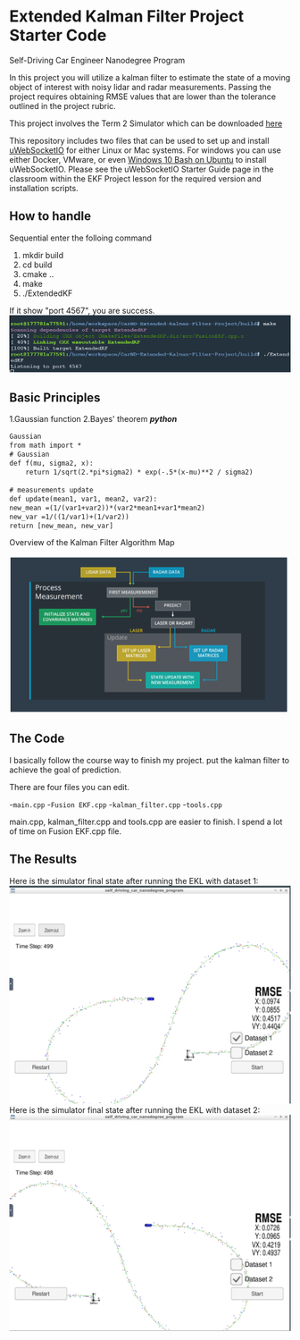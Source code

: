 # Extended Kalman Filter Project Starter Code
Self-Driving Car Engineer Nanodegree Program

In this project you will utilize a kalman filter to estimate the state of a moving object of interest with noisy lidar and radar measurements. Passing the project requires obtaining RMSE values that are lower than the tolerance outlined in the project rubric.

This project involves the Term 2 Simulator which can be downloaded [here](https://github.com/udacity/self-driving-car-sim/releases)

This repository includes two files that can be used to set up and install [uWebSocketIO](https://github.com/uWebSockets/uWebSockets) for either Linux or Mac systems. For windows you can use either Docker, VMware, or even [Windows 10 Bash on Ubuntu](https://www.howtogeek.com/249966/how-to-install-and-use-the-linux-bash-shell-on-windows-10/) to install uWebSocketIO. Please see the uWebSocketIO Starter Guide page in the classroom within the EKF Project lesson for the required version and installation scripts.

## How to handle

Sequential enter the folloing command

1. mkdir build
2. cd build
3. cmake ..
4. make
5. ./ExtendedKF


If it show "port 4567", you are success.
![](image1.png)

## Basic Principles

1.Gaussian function
2.Bayes' theorem
***python***
```
Gaussian
from math import *
# Gaussian
def f(mu, sigma2, x):
    return 1/sqrt(2.*pi*sigma2) * exp(-.5*(x-mu)**2 / sigma2)

# measurements update
def update(mean1, var1, mean2, var2):
new_mean =(1/(var1+var2))*(var2*mean1+var1*mean2)
new_var =1/((1/var1)+(1/var2))
return [new_mean, new_var]
```




Overview of the Kalman Filter Algorithm Map

![](overall.png)


## The Code

I basically follow the course way to finish my project.
put the kalman filter to achieve the goal of prediction.

There are four files you can edit.

-`main.cpp`
-`Fusion EKF.cpp`
-`kalman_filter.cpp`
-`tools.cpp`

main.cpp, kalman_filter.cpp and tools.cpp are easier to finish.
I spend a lot of time on Fusion EKF.cpp file.

## The Results
Here is the simulator final state after running the EKL with dataset 1:
![](image2.png)
Here is the simulator final state after running the EKL with dataset 2:
![](image3.png)
